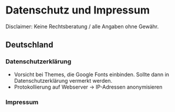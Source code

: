 # Datenschutz und Impressum

Disclaimer: Keine Rechtsberatung / alle Angaben ohne Gewähr.

## Deutschland

### Datenschutzerklärung

- Vorsicht bei Themes, die Google Fonts einbinden. Sollte dann in Datenschutzerklärung vermerkt werden.
- Protokollierung auf Webserver -> IP-Adressen anonymisieren

### Impressum
